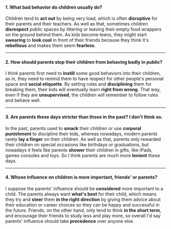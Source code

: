 #### 1. What bad behavior do children usually do?
Children tend to **act out** by being very load, which is often **disruptive** for their parents and their teachers. As well as that, sometimes children **disrespect** public spaces by littering or leaving their empty food wrappers on the ground behind them. As kids become teens, they might start **swearing** to **look cool** in front of their friends because they think it's **rebellious** and makes them seem **fearless**.

---
#### 2. How should parents stop their children from behaving badly in public?
I think parents first need to **instill** some good behaviors into their children, as in, they need to remind them to have respect for other people's personal space and **social etiquette**. By setting rules and **disciplining** them for breaking them, their kids will eventually learn **right from wrong**. That way, even if they are **unsupervised**, the children will remember to follow rules and behave well.

---
#### 3. Are parents these days stricter than those in the past? I don't think so.
In the past, parents used to **smack** their children or use **corporal punishment** to discipline their kids, whereas nowadays, modern parents rarely **lay a finger** on their children. As well as that, parents only rewarded their children on special occasions like birthdays or graduations, but nowadays it feels like parents **shower** their children in gifts, like iPads, games consoles and toys. So I think parents are much more **lenient** these days.

---
#### 4. Whose influence on children is more important, friends' or parents?
I suppose the parents' influence should be **considered** more important to a child. The parents always want **what's best** for their child, which means they try and **steer** them **in the right direction** by giving them advice about their education or career choices so they can be happy and successful in the future. Friends, on the other hand, only tend to think **in the short term**, and encourage their friends to study less and play more, so overall I'd say parents' influence should take **precedence** over anyone else.
